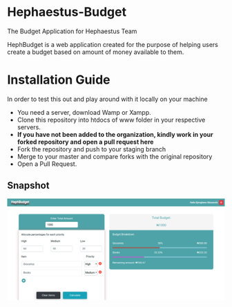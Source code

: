 # Hephaestus-Budget
The Budget Application for Hephaestus Team

HephBudget is a web application created for the purpose of helping users create a budget based on amount of money available to them. 

# Installation Guide
In order to test this out and play around with it locally on your machine
* You need a server, download Wamp or Xampp.
* Clone this repository into htdocs of www folder in your respective servers. 
* **If you have not been added to the organization, kindly work in your forked repository and open a pull request here** 
* Fork the repository and push to your staging branch
* Merge to your master and compare forks with the original repository
* Open a Pull Request.

## Snapshot
![HephBudget](https://github.com/hngi/Hephaestus-Budget/blob/master/assets/images/hephscreenshot.png)

